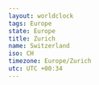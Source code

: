 ```yaml
---
layout: worldclock
tags: Europe
state: Europe
title: Zurich
name: Switzerland
iso: CH
timezone: Europe/Zurich
utc: UTC +00:34
---
```


